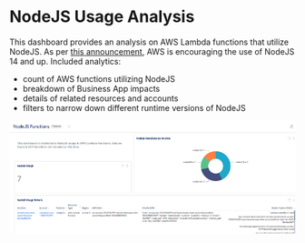# NodeJS Usage Analysis

This dashboard provides an analysis on AWS Lambda functions that utilize NodeJS. As per [this announcement](https://aws.amazon.com/blogs/developer/announcing-the-end-of-support-for-node-js-12-x-in-the-aws-sdk-for-javascript-v3/), AWS is encouraging the use of NodeJS 14 and up.
Included analytics:
- count of AWS functions utilizing NodeJS
- breakdown of Business App impacts
- details of related resources and accounts
- filters to narrow down different runtime versions of NodeJS
	
![Dashboard Thumbnail](/Assets/Thumbnails/NodeJS_Functions_Thumbnail.png)
